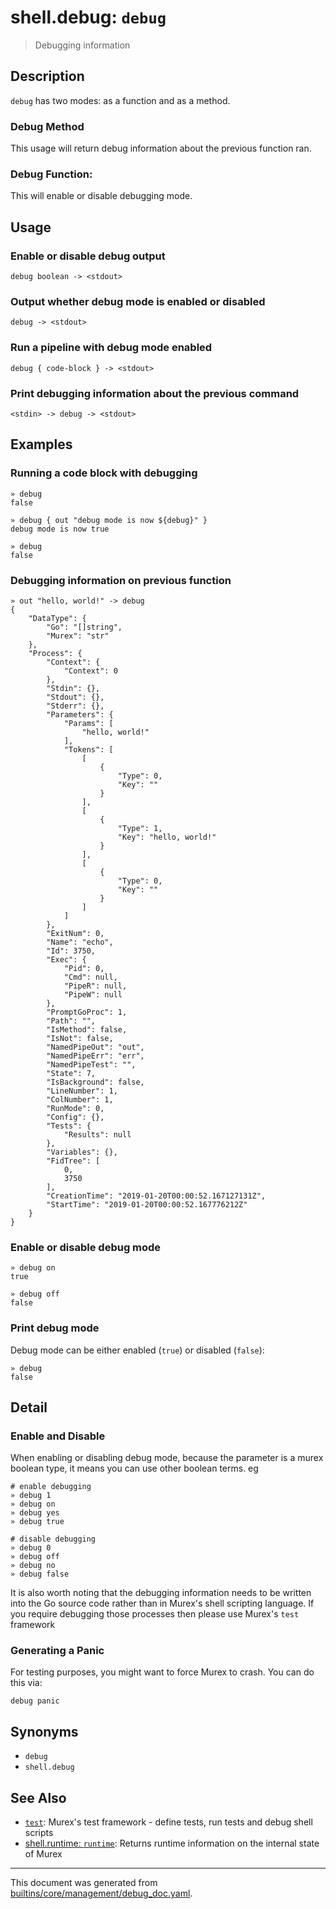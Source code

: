# shell.debug: `debug`

> Debugging information

## Description

`debug` has two modes: as a function and as a method.

### Debug Method

This usage will return debug information about the previous function ran.

### Debug Function:

This will enable or disable debugging mode.

## Usage

### Enable or disable debug output

```
debug boolean -> <stdout>
```

### Output whether debug mode is enabled or disabled

```
debug -> <stdout>
```

### Run a pipeline with debug mode enabled

```
debug { code-block } -> <stdout>
```

### Print debugging information about the previous command

```
<stdin> -> debug -> <stdout>
```

## Examples

### Running a code block with debugging

```
» debug
false

» debug { out "debug mode is now ${debug}" }
debug mode is now true

» debug
false
```

### Debugging information on previous function

```
» out "hello, world!" -> debug 
{
    "DataType": {
        "Go": "[]string",
        "Murex": "str"
    },
    "Process": {
        "Context": {
            "Context": 0
        },
        "Stdin": {},
        "Stdout": {},
        "Stderr": {},
        "Parameters": {
            "Params": [
                "hello, world!"
            ],
            "Tokens": [
                [
                    {
                        "Type": 0,
                        "Key": ""
                    }
                ],
                [
                    {
                        "Type": 1,
                        "Key": "hello, world!"
                    }
                ],
                [
                    {
                        "Type": 0,
                        "Key": ""
                    }
                ]
            ]
        },
        "ExitNum": 0,
        "Name": "echo",
        "Id": 3750,
        "Exec": {
            "Pid": 0,
            "Cmd": null,
            "PipeR": null,
            "PipeW": null
        },
        "PromptGoProc": 1,
        "Path": "",
        "IsMethod": false,
        "IsNot": false,
        "NamedPipeOut": "out",
        "NamedPipeErr": "err",
        "NamedPipeTest": "",
        "State": 7,
        "IsBackground": false,
        "LineNumber": 1,
        "ColNumber": 1,
        "RunMode": 0,
        "Config": {},
        "Tests": {
            "Results": null
        },
        "Variables": {},
        "FidTree": [
            0,
            3750
        ],
        "CreationTime": "2019-01-20T00:00:52.167127131Z",
        "StartTime": "2019-01-20T00:00:52.167776212Z"
    }
}
```

### Enable or disable debug mode

```
» debug on
true

» debug off
false
```

### Print debug mode

Debug mode can be either enabled (`true`) or disabled (`false`):

```
» debug
false
```

## Detail

### Enable and Disable

When enabling or disabling debug mode, because the parameter is a murex
boolean type, it means you can use other boolean terms. eg

```
# enable debugging
» debug 1
» debug on
» debug yes
» debug true

# disable debugging
» debug 0
» debug off
» debug no
» debug false
```

It is also worth noting that the debugging information needs to be written
into the Go source code rather than in Murex's shell scripting language.
If you require debugging those processes then please use Murex's `test`
framework

### Generating a Panic

For testing purposes, you might want to force Murex to crash. You can do
this via:

```
debug panic
```

## Synonyms

* `debug`
* `shell.debug`


## See Also

* [`test`](../commands/test.md):
  Murex's test framework - define tests, run tests and debug shell scripts
* [shell.runtime: `runtime`](../commands/runtime.md):
  Returns runtime information on the internal state of Murex

<hr/>

This document was generated from [builtins/core/management/debug_doc.yaml](https://github.com/lmorg/murex/blob/master/builtins/core/management/debug_doc.yaml).